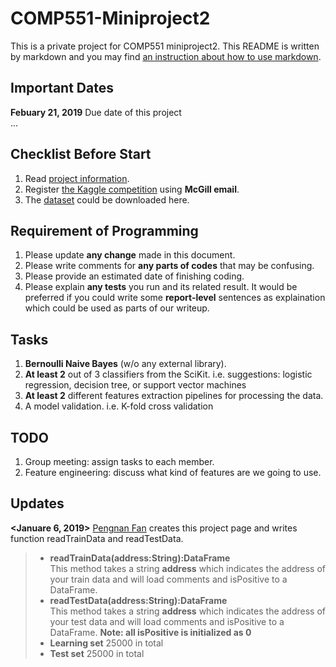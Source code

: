 # COMP551-Miniproject2
This is a private project for COMP551 miniproject2. This README is written by markdown and you may find [an instruction about how to use markdown](https://github.com/adam-p/markdown-here/wiki/Markdown-Cheatsheet).

## Important Dates
**Febuary 21, 2019** Due date of this project  
...  

## Checklist Before Start
1) Read [project information](https://www.cs.mcgill.ca/~wlh/comp551/files/miniproject2_spec.pdf).  
2) Register [the Kaggle competition](https://www.kaggle.com/t/b95c2a432a9445d6a01a7a95d51d1dd5) using **McGill email**.  
3) The [dataset](https://www.kaggle.com/c/12888/download-all) could be downloaded here.  

## Requirement of Programming
1) Please update **any change** made in this document.  
2) Please write comments for **any parts of codes** that may be confusing.  
3) Please provide an estimated date of finishing coding.  
4) Please explain **any tests** you run and its related result. It would be preferred if you could write some **report-level** sentences as explaination which could be used as parts of our writeup.  

## Tasks  
1) **Bernoulli Naive Bayes** (w/o any external library).  
2) **At least 2** out of 3 classifiers from the SciKit. i.e. suggestions: logistic regression, decision tree, or support vector machines  
3) **At least 2** different features extraction pipelines for processing the data.  
4) A model validation. i.e. K-fold cross validation  

## TODO
1) Group meeting: assign tasks to each member.  
2) Feature engineering: discuss what kind of features are we going to use.  

## Updates
**<Januare 6, 2019>** [Pengnan Fan](https://github.com/Catosine) creates this project page and writes function readTrainData and readTestData. 
> * **readTrainData(address:String):DataFrame**  
> This method takes a string **address** which indicates the address of your train data and will load comments and isPositive to a DataFrame.  
> * **readTestData(address:String):DataFrame**  
> This method takes a string **address** which indicates the address of your test data and will load comments and isPositive to a DataFrame. **Note: all isPositive is initialized as 0**  
> * **Learning set** 25000 in total  
> * **Test set** 25000 in total  
